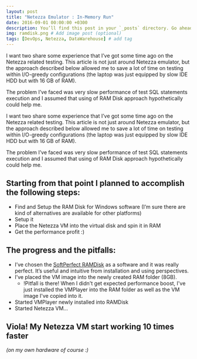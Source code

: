 ```yaml
---
layout: post
title: "Netezza Emulator : In-Memory Run"
date: 2016-09-01 00:00:00 +0300
description: You’ll find this post in your `_posts` directory. Go ahead and edit it and re-build the site to see your changes. # Add post description (optional)
img: ramdisk.png # Add image post (optional)
tags: [DevOps, Netezza, DataWarehouse] # add tag
---
```


I want two share some experience that I’ve got some time ago on the Netezza related testing.
This article is not just around Netezza emulator, but the approach described below allowed me to save a lot of time on testing within I/O-greedy configurations (the laptop was just equipped by slow IDE HDD but with 16 GB of RAM).

The problem I’ve faced was very slow performance of test SQL statements execution and I assumed that using of RAM Disk approach hypothetically could help me.

I want two share some experience that I’ve got some time ago on the Netezza related testing.
This article is not just around Netezza emulator, but the approach described below allowed me to save a lot of time on testing within I/O-greedy configurations (the laptop was just equipped by slow IDE HDD but with 16 GB of RAM).

The problem I’ve faced was very slow performance of test SQL statements execution and I assumed that using of RAM Disk approach hypothetically could help me.

##  Starting from that point I planned to accomplish the following steps:
<!-- ![RamDisk]({{site.baseurl}}/assets/img/ramdisk.png) -->

- Find and Setup the RAM Disk for Windows software (I’m sure there are kind of alternatives are available for other platforms)
- Setup it
- Place the Netezza VM into the virtual disk and spin it in RAM
- Get the performance profit :)

## The progress and the pitfalls:

- I’ve chosen the [SoftPerfect RAMDisk](https://www.softperfect.com/products/ramdisk/) as a software and it was really perfect. It’s useful and intuitive from installation and using perspectives.
- I’ve placed the VM image into the newly created RAM folder (8GB).
  - !Pitfall is there! When I didn't get expected performance boost, I've just installed the VMPlayer into the RAM folder as well as the VM image I've copied into it.
- Started VMPlayer newly installed into RAMDisk
- Started Netezza VM…

## Viola! My Netezza VM start working 10 times faster
_(on my own hardware of course :)_